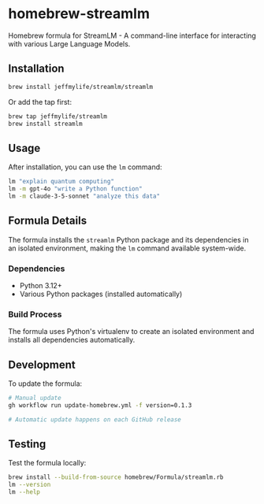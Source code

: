 # homebrew-streamlm

Homebrew formula for StreamLM - A command-line interface for interacting with various Large Language Models.

## Installation

```bash
brew install jeffmylife/streamlm/streamlm
```

Or add the tap first:
```bash
brew tap jeffmylife/streamlm
brew install streamlm
```

## Usage

After installation, you can use the `lm` command:

```bash
lm "explain quantum computing"
lm -m gpt-4o "write a Python function"
lm -m claude-3-5-sonnet "analyze this data"
```

## Formula Details

The formula installs the `streamlm` Python package and its dependencies in an isolated environment, making the `lm` command available system-wide.

### Dependencies

- Python 3.12+
- Various Python packages (installed automatically)

### Build Process

The formula uses Python's virtualenv to create an isolated environment and installs all dependencies automatically.

## Development

To update the formula:

```bash
# Manual update
gh workflow run update-homebrew.yml -f version=0.1.3

# Automatic update happens on each GitHub release
```

## Testing

Test the formula locally:

```bash
brew install --build-from-source homebrew/Formula/streamlm.rb
lm --version
lm --help
``` 